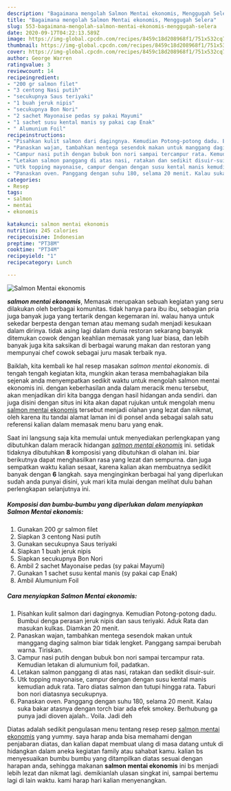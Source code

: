```yaml
---
description: "Bagaimana mengolah Salmon Mentai ekonomis, Menggugah Selera"
title: "Bagaimana mengolah Salmon Mentai ekonomis, Menggugah Selera"
slug: 553-bagaimana-mengolah-salmon-mentai-ekonomis-menggugah-selera
date: 2020-09-17T04:22:13.589Z
image: https://img-global.cpcdn.com/recipes/8459c18d208968f1/751x532cq70/salmon-mentai-ekonomis-foto-resep-utama.jpg
thumbnail: https://img-global.cpcdn.com/recipes/8459c18d208968f1/751x532cq70/salmon-mentai-ekonomis-foto-resep-utama.jpg
cover: https://img-global.cpcdn.com/recipes/8459c18d208968f1/751x532cq70/salmon-mentai-ekonomis-foto-resep-utama.jpg
author: George Warren
ratingvalue: 3
reviewcount: 14
recipeingredient:
- "200 gr salmon filet"
- "3 centong Nasi putih"
- "secukupnya Saus teriyaki"
- "1 buah jeruk nipis"
- "secukupnya Bon Nori"
- "2 sachet Mayonaise pedas sy pakai Mayumi"
- "1 sachet susu kental manis sy pakai cap Enak"
- " Alumunium Foil"
recipeinstructions:
- "Pisahkan kulit salmon dari dagingnya. Kemudian Potong-potong dadu. Bumbui denga perasan jeruk nipis dan saus teriyaki. Aduk Rata dan masukan kulkas. Diamkan 20 menit."
- "Panaskan wajan, tambahkan mentega sesendok makan untuk manggang daging salmon biar tidak lengket. Panggang sampai berubah warna. Tiriskan."
- "Campur nasi putih dengan bubuk bon nori sampai tercampur rata. Kemudian letakan di alumunium foil, padatkan."
- "Letakan salmon panggang di atas nasi, ratakan dan sedikit disuir-suir."
- "Utk topping mayonaise, campur dengan dengan susu kental manis kemudian aduk rata. Taro diatas salmon dan tutupi hingga rata. Taburi bon nori diatasnya secukupnya."
- "Panaskan oven. Panggang dengan suhu 180, selama 20 menit. Kalau suka bakar atasnya dengan torch biar ada efek smokey. Berhubung ga punya jadi dioven ajalah.. Voila. Jadi deh"
categories:
- Resep
tags:
- salmon
- mentai
- ekonomis

katakunci: salmon mentai ekonomis 
nutrition: 245 calories
recipecuisine: Indonesian
preptime: "PT38M"
cooktime: "PT34M"
recipeyield: "1"
recipecategory: Lunch

---
```



![Salmon Mentai ekonomis](https://img-global.cpcdn.com/recipes/8459c18d208968f1/751x532cq70/salmon-mentai-ekonomis-foto-resep-utama.jpg)

<b><i>salmon mentai ekonomis</i></b>, Memasak merupakan sebuah kegiatan yang seru dilakukan oleh berbagai komunitas. tidak hanya para ibu ibu, sebagian pria juga banyak juga yang tertarik dengan kegemaran ini. walau hanya untuk sekedar berpesta dengan teman atau memang sudah menjadi kesukaan dalam dirinya. tidak asing lagi dalam dunia restoran sekarang banyak ditemukan cowok dengan keahlian memasak yang luar biasa, dan lebih banyak juga kita saksikan di berbagai warung makan dan restoran yang mempunyai chef cowok sebagai juru masak terbaik nya.



Baiklah, kita kembali ke hal resep masakan <i>salmon mentai ekonomis</i>. di tengah tengah kegiatan kita, mungkin akan terasa membahagiakan bila sejenak anda menyempatkan sedikit waktu untuk mengolah salmon mentai ekonomis ini. dengan keberhasilan anda dalam meracik menu tersebut, akan menjadikan diri kita bangga dengan hasil hidangan anda sendiri. dan juga disini dengan situs ini kita akan dapat rujukan untuk mengolah menu <u>salmon mentai ekonomis</u> tersebut menjadi olahan yang lezat dan nikmat, oleh karena itu tandai alamat laman ini di ponsel anda sebagai salah satu referensi kalian dalam memasak menu baru yang enak.


Saat ini langsung saja kita memulai untuk menyediakan perlengkapan yang dibutuhkan dalam meracik hidangan <u><i>salmon mentai ekonomis</i></u> ini. setidak tidaknya dibutuhkan <b>8</b> komposisi yang dibutuhkan di olahan ini. biar berikutnya dapat menghasilkan rasa yang lezat dan sempurna. dan juga sempatkan waktu kalian sesaat, karena kalian akan membuatnya sedikit banyak dengan <b>6</b> langkah. saya menginginkan berbagai hal yang diperlukan sudah anda punyai disini, yuk mari kita mulai dengan melihat dulu bahan perlengkapan selanjutnya ini.

<!--inarticleads1-->

##### Komposisi dan bumbu-bumbu yang diperlukan dalam menyiapkan Salmon Mentai ekonomis:

1. Gunakan 200 gr salmon filet
1. Siapkan 3 centong Nasi putih
1. Gunakan secukupnya Saus teriyaki
1. Siapkan 1 buah jeruk nipis
1. Siapkan secukupnya Bon Nori
1. Ambil 2 sachet Mayonaise pedas (sy pakai Mayumi)
1. Gunakan 1 sachet susu kental manis (sy pakai cap Enak)
1. Ambil  Alumunium Foil




<!--inarticleads2-->

##### Cara menyiapkan Salmon Mentai ekonomis:

1. Pisahkan kulit salmon dari dagingnya. Kemudian Potong-potong dadu. Bumbui denga perasan jeruk nipis dan saus teriyaki. Aduk Rata dan masukan kulkas. Diamkan 20 menit.
1. Panaskan wajan, tambahkan mentega sesendok makan untuk manggang daging salmon biar tidak lengket. Panggang sampai berubah warna. Tiriskan.
1. Campur nasi putih dengan bubuk bon nori sampai tercampur rata. Kemudian letakan di alumunium foil, padatkan.
1. Letakan salmon panggang di atas nasi, ratakan dan sedikit disuir-suir.
1. Utk topping mayonaise, campur dengan dengan susu kental manis kemudian aduk rata. Taro diatas salmon dan tutupi hingga rata. Taburi bon nori diatasnya secukupnya.
1. Panaskan oven. Panggang dengan suhu 180, selama 20 menit. Kalau suka bakar atasnya dengan torch biar ada efek smokey. Berhubung ga punya jadi dioven ajalah.. Voila. Jadi deh




Diatas adalah sedikit pengulasan menu tentang resep resep <u>salmon mentai ekonomis</u> yang yummy. saya harap anda bisa memahami dengan penjabaran diatas, dan kalian dapat membuat ulang di masa datang untuk di hidangkan dalam aneka kegiatan family atau sahabat kamu. kalian bs menyesuaikan bumbu bumbu yang ditampilkan diatas sesuai dengan harapan anda, sehingga makanan <b>salmon mentai ekonomis</b> ini bs menjadi lebih lezat dan nikmat lagi. demikianlah ulasan singkat ini, sampai bertemu lagi di lain waktu. kami harap hari kalian menyenangkan.
